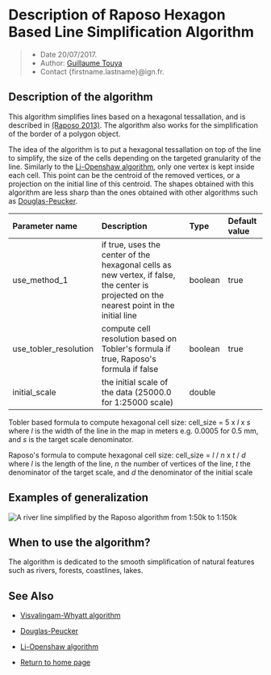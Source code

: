 # Description of Raposo Hexagon Based Line Simplification Algorithm

> - Date 20/07/2017.
> - Author: [Guillaume Touya][1]
> - Contact {firstname.lastname}@ign.fr.



Description of the algorithm
-------------
This algorithm simplifies lines based on a hexagonal tessallation, and is described in [(Raposo 2013)][5]. 
The algorithm also works for the simplification of the border of a polygon object.

The idea of the algorithm is to put a hexagonal tessallation on top of the line to simplify, the size of the cells depending on the targeted granularity of the line.
Similarly to the [Li-Openshaw algorithm][4], only one vertex is kept inside each cell. This point can be the centroid of the removed vertices, or a projection on the initial line of this centroid.
The shapes obtained with this algorithm are less sharp than the ones obtained with other algorithms such as [Douglas-Peucker][3].


| Parameter name        | Description         				| Type 							| Default value			|
|:----------------------|:----------------------------------|:------------------------------|:--------------------------------------------------|
| use_method_1   | if true, uses the center of the hexagonal cells as new vertex, if false, the center is projected on the nearest point in the initial line |  boolean | true 	|
| use_tobler_resolution   | compute cell resolution based on Tobler's formula if true, Raposo's formula if false |  boolean |  true	|
| initial_scale   | the initial scale of the data (25000.0 for 1:25000 scale) |  double |  	|

Tobler based formula to compute hexagonal cell size: cell_size = 5 x *l* x *s*  where *l* is the width of the line in the map in meters e.g. 0.0005 for 0.5 mm, and *s* is the target scale denominator.

Raposo's formula to compute hexagonal cell size: cell_size = *l* / *n* x *t* / *d* where *l* is the length of the line, *n* the number of vertices of the line, *t* the denominator of the target scale, and *d* the denominator of the initial scale

Examples of generalization
-------------
![A river line simplified by the Raposo algorithm from 1:50k to 1:150k](/images/raposo_hydro_150k.png)


When to use the algorithm?
-------------
The algorithm is dedicated to the smooth simplification of natural features such as rivers, forests, coastlines, lakes.


See Also
-------------
- [Visvalingam-Whyatt algorithm][2]
- [Douglas-Peucker][3]
- [Li-Openshaw algorithm][4]

- [Return to home page][6]


[1]: http://recherche.ign.fr/labos/cogit/english/cv.php?prenom=&nom=Touya
[2]: /visvalingam.md
[3]: /douglas_peucker.md
[4]: /li_openshaw.md
[5]: http://dx.doi.org/10.1080/15230406.2013.803707
[6]: https://ignf.github.io/CartAGen